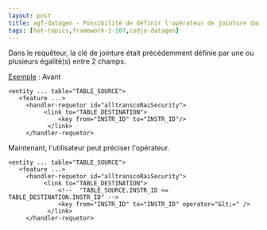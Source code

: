 ```yaml
---
layout: post
title: agf-datagen - Possibilité de définir l'opérateur de jointure dans le requêteur
tags: [hot-topics,framework-1-107,codjo-datagen]
---
```

Dans le requêteur, la clé de jointure était précédemment définie par une ou plusieurs égalité(s) entre 2 champs.

<u>Exemple</u> :
Avant
```
<entity ... table="TABLE_SOURCE">
   <feature ...>
     <handler-requetor id="alltranscoRaiSecurity">
          <link to="TABLE_DESTINATION">
              <key from="INSTR_ID" to="INSTR_ID"/>
           </link>
     </handler-requetor>
```
Maintenant, l'utilisateur peut préciser l'opérateur.
```
<entity ... table="TABLE_SOURCE">
   <feature ...>
     <handler-requetor id="alltranscoRaiSecurity">
          <link to="TABLE_DESTINATION">
              <!--  "TABLE_SOURCE.INSTR_ID <= TABLE_DESTINATION.INSTR_ID" -->
              <key from="INSTR_ID" to="INSTR_ID" operator="&lt;=" /> 
           </link>
     </handler-requetor>
```